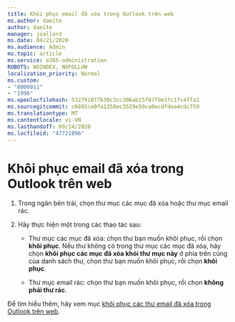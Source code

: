 ```yaml
---
title: Khôi phục email đã xóa trong Outlook trên web
ms.author: daeite
author: daeite
manager: joallard
ms.date: 04/21/2020
ms.audience: Admin
ms.topic: article
ms.service: o365-administration
ROBOTS: NOINDEX, NOFOLLOW
localization_priority: Normal
ms.custom:
- "8000011"
- "1996"
ms.openlocfilehash: 532791077b30c3cc306ab15f87f9e1fc1fc4ffa1
ms.sourcegitcommit: c6692ce0fa1358ec3529e59ca0ecdfdea4cdc759
ms.translationtype: MT
ms.contentlocale: vi-VN
ms.lasthandoff: 09/14/2020
ms.locfileid: "47721896"
---
```

# <a name="recover-deleted-email-in-outlook-on-the-web"></a>Khôi phục email đã xóa trong Outlook trên web

1. Trong ngăn bên trái, chọn thư mục các mục đã xóa hoặc thư mục email rác.

2. Hãy thực hiện một trong các thao tác sau:

    - Thư mục các mục đã xóa: chọn thư bạn muốn khôi phục, rồi chọn **khôi phục**. Nếu thư không có trong thư mục các mục đã xóa, hãy chọn **khôi phục các mục đã xóa khỏi thư mục này** ở phía trên cùng của danh sách thư, chọn thư bạn muốn khôi phục, rồi chọn **khôi phục**.

    - Thư mục email rác: chọn thư bạn muốn khôi phục, rồi chọn **không phải thư rác**.

Để tìm hiểu thêm, hãy xem mục [khôi phục các thư email đã xóa trong Outlook trên web](https://support.office.com/article/a8ca78ac-4721-4066-95dd-571842e9fb11).